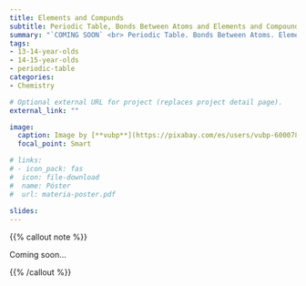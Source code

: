 ```yaml
---
title: Elements and Compunds
subtitle: Periodic Table, Bonds Between Atoms and Elements and Compounds of Special Interest
summary: "`COMING SOON` <br> Periodic Table. Bonds Between Atoms. Elements and Compounds of Special Interest."
tags:
- 13-14-year-olds
- 14-15-year-olds
- periodic-table
categories:
- Chemistry

# Optional external URL for project (replaces project detail page).
external_link: ""

image:
  caption: Image by [**vubp**](https://pixabay.com/es/users/vubp-6000785/) on [Pixabay](https://pixabay.com/es/)
  focal_point: Smart

# links:
# - icon_pack: fas
#  icon: file-download
#  name: Póster
#  url: materia-poster.pdf
  
slides: 
---
```


{{% callout note %}}

Coming soon...

{{% /callout %}}